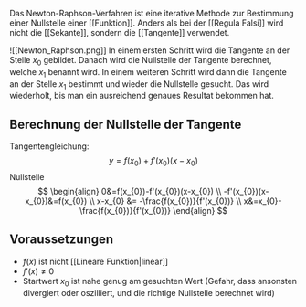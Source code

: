 Das Newton-Raphson-Verfahren ist eine iterative Methode zur Bestimmung einer Nullstelle einer [[Funktion]]. Anders als bei der [[Regula Falsi]] wird nicht die [[Sekante]], sondern die [[Tangente]] verwendet.

![[Newton_Raphson.png]]
In einem ersten Schritt wird die Tangente an der Stelle $x_{0}$ gebildet. Danach wird die Nullstelle der Tangente berechnet, welche $x_{1}$ benannt wird.
In einem weiteren Schritt wird dann die Tangente an der Stelle $x_{1}$ bestimmt und wieder die Nullstelle gesucht.
Das wird wiederholt, bis man ein ausreichend genaues Resultat bekommen hat.

## Berechnung der Nullstelle der Tangente
Tangentengleichung:
$$
y = f(x_{0})+f'(x_{0})(x-x_{0})
$$
Nullstelle
$$
\begin{align}
0&=f(x_{0})-f'(x_{0})(x-x_{0}) \\
-f'(x_{0})(x-x_{0})&=f(x_{0}) \\
x-x_{0} &= -\frac{f(x_{0})}{f'(x_{0})} \\
x&=x_{0}-\frac{f(x_{0})}{f'(x_{0})}
\end{align}
$$


## Voraussetzungen
- $f(x)$ ist nicht [[Lineare Funktion|linear]]
- $f'(x)\ne0$
- Startwert $x_{0}$ ist nahe genug am gesuchten Wert (Gefahr, dass ansonsten divergiert oder oszilliert, und die richtige Nullstelle berechnet wird)
